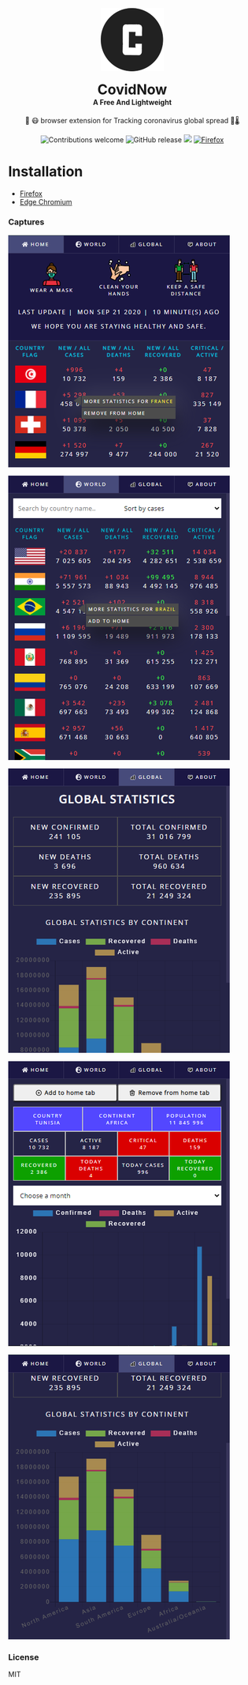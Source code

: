 <div align="center">
  <img src="public/icons/icon128.png"><br /><br />
  <h1 style="margin:0">CovidNow</h1>
  <h4 style="margin-top:0">A Free And Lightweight</h4>
  <p>🦠 😷 browser extension for Tracking coronavirus global spread 🔬🌡</p>

  ![Contributions welcome](https://img.shields.io/badge/contributions-welcome-brightgreen) ![GitHub release](https://img.shields.io/github/release/Chromo-lib/covid-19-extension/all?logo=GitHub) ![](https://badgen.net/github/license/Chromo-lib/covid-19-extension) [![Firefox](https://img.shields.io/amo/v/covidnow?label=firefox&style=flat-square)](https://addons.mozilla.org/firefox/addon/covidnow)

</div>

# Installation
- [Firefox](https://addons.mozilla.org/firefox/addon/covidnow)
- [Edge Chromium](https://microsoftedge.microsoft.com/addons/detail/covidnow/ndohbioafkjajehnnkhflkmkmoakakda)

### Captures
![CovidNow](captures/cov.PNG)

![CovidNow](captures/cov2.PNG)

![CovidNow](captures/cov3.PNG)

![CovidNow](captures/cov4.PNG)

![CovidNow](captures/cov5.PNG)

### License
MIT
